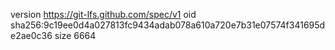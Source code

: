 version https://git-lfs.github.com/spec/v1
oid sha256:9c19ee0d4a027813fc9434adab078a610a720e7b31e07574f341695de2ae0c36
size 6664
